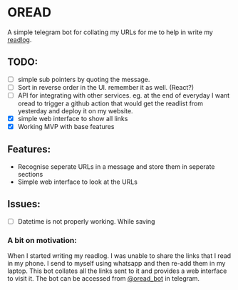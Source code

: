 # OREAD

A simple telegram bot for collating my URLs for me to help in write my [readlog](https://www.suriyaganesh.com/readlog).

## TODO:
- [ ] simple sub pointers by quoting the message.
- [ ] Sort in reverse order in the UI. remember it as well. (React?)
- [ ] API for integrating with other services. eg. at the end of everyday I want oread to trigger a github action that would get the readlist from yesterday and deploy it on my website.
- [x] simple web interface to show all links
- [x] Working MVP with base features

## Features:

- Recognise seperate URLs in a message and store them in seperate sections
- Simple web interface to look at the URLs

## Issues:

- [ ] Datetime is not properly working. While saving  

### A bit on motivation:
When I started writing my readlog. I was unable to share the links that I read in my phone. I send to myself using whatsapp and then re-add them in my laptop. This bot collates all the links sent to it and provides a web interface to visit it. The bot can be accessed from [@oread_bot](t.me/oread_bot) in telegram.